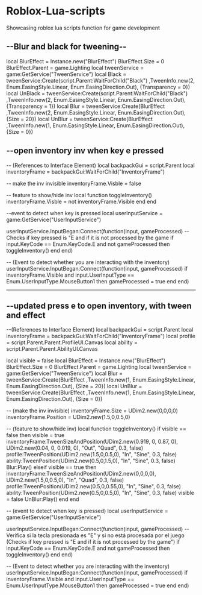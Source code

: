 # Roblox-Lua-scripts
Showcasing roblox lua scripts function for game development

--Blur and black for tweening--
-
local BlurEffect = Instance.new("BlurEffect")
BlurEffect.Size = 0
BlurEffect.Parent = game.Lighting
local tweenService = game:GetService("TweenService")
local Black = tweenService:Create(script.Parent:WaitForChild("Black") ,TweenInfo.new(2, 
	Enum.EasingStyle.Linear,
	Enum.EasingDirection.Out),
	{Transparency = 0})
local UnBlack = tweenService:Create(script.Parent:WaitForChild("Black") ,TweenInfo.new(2, 
	Enum.EasingStyle.Linear,
	Enum.EasingDirection.Out),
	{Transparency = 1})
local Blur = tweenService:Create(BlurEffect ,TweenInfo.new(2, 
	Enum.EasingStyle.Linear,
	Enum.EasingDirection.Out),
	{Size = 20})
local UnBlur = tweenService:Create(BlurEffect ,TweenInfo.new(1, 
	Enum.EasingStyle.Linear,
	Enum.EasingDirection.Out),
	{Size = 0})


--open inventory inv when key e pressed
-
-- (References to Interface Element)
local backpackGui = script.Parent
local inventoryFrame = backpackGui:WaitForChild("InventoryFrame")

-- make the inv invisible
inventoryFrame.Visble = false

-- feature to show/hide inv
local function toggleInventory()
	inventoryFrame.Visble = not inventoryFrame.Visible
	end
end

--event to detect when key is pressed
local userInputService = game:GetService("UserInputService")

userInputService.InputBegan:Connect(function(input, gameProcessed)
	--Checks if key pressed is "E and if it is not processed by the game
	if input.KeyCode == Enum.KeyCode.E and not gameProcessed then
		toggleInventory()
	end
end)

-- (Event to detect whether you are interacting with the inventory)
userInputService.InputBegan:Connect(function(input, gameProcessed)
	if inventoryFrame.Visible and input.UserInputType == Enum.UserInputType.MouseButton1 then
		gameProcessed = true
	end
end)

------------------------------------------
--updated press e to open inventory, with tween and effect
-

--(References to Interface Element)
local backpackGui = script.Parent
local inventoryFrame = backpackGui:WaitForChild("InventoryFrame")
local profile = script.Parent.Parent.ProfileUI.Canvas
local ability = script.Parent.Parent.AbilityUI.Canvas

local visible = false
local BlurEffect = Instance.new("BlurEffect")
BlurEffect.Size = 0
BlurEffect.Parent = game.Lighting
local tweenService = game:GetService("TweenService")
local Blur = tweenService:Create(BlurEffect ,TweenInfo.new(1, 
	Enum.EasingStyle.Linear,
	Enum.EasingDirection.Out),
	{Size = 20})
local UnBlur = tweenService:Create(BlurEffect ,TweenInfo.new(1, 
	Enum.EasingStyle.Linear,
	Enum.EasingDirection.Out),
	{Size = 0})

-- (make the inv invisible)
inventoryFrame.Size = UDim2.new(0,0,0,0)
inventoryFrame.Position = UDim2.new(1.5,0,0.5,0)

-- (feature to show/hide inv)
local function toggleInventory()
	if visible == false then
		visible = true
		inventoryFrame:TweenSizeAndPosition(UDim2.new(0.919, 0, 0.87, 0), UDim2.new(0.04, 0, 0.019, 0), "Out", "Quad", 0.3, false)
		profile:TweenPosition(UDim2.new(1.5,0,0.5,0), "In", "Sine", 0.3, false)
		ability:TweenPosition(UDim2.new(0.5,0,1.5,0), "In", "Sine", 0.3, false)
		Blur:Play()
	elseif visible == true then
		inventoryFrame:TweenSizeAndPosition(UDim2.new(0,0,0,0), UDim2.new(1.5,0,0.5,0), "In", "Quad", 0.3, false)
		profile:TweenPosition(UDim2.new(0.5,0,0.55,0), "In", "Sine", 0.3, false)
		ability:TweenPosition(UDim2.new(0.5,0,0.5,0), "In", "Sine", 0.3, false)
		visible = false
		UnBlur:Play()
	end
end

-- (event to detect when key is pressed)
local userInputService = game:GetService("UserInputService")

userInputService.InputBegan:Connect(function(input, gameProcessed)
	-- Verifica si la tecla presionada es "E" y si no está procesada por el juego (Checks if key pressed is "E and if it is not processed by the game")
	if input.KeyCode == Enum.KeyCode.E and not gameProcessed then
		toggleInventory()
	end
end)

-- (Event to detect whether you are interacting with the inventory)
userInputService.InputBegan:Connect(function(input, gameProcessed)
	if inventoryFrame.Visible and input.UserInputType == Enum.UserInputType.MouseButton1 then
		gameProcessed = true
	end
end)

